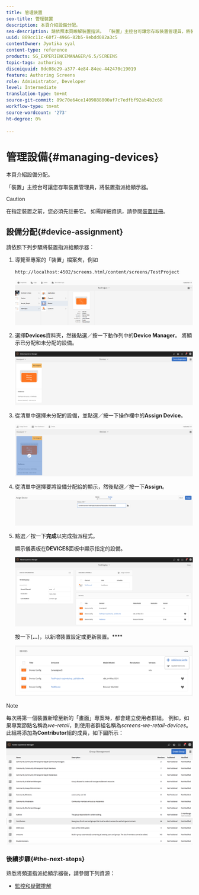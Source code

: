 ```yaml
---
title: 管理裝置
seo-title: 管理裝置
description: 本頁介紹設備分配。
seo-description: 請依照本頁瞭解裝置指派。 「裝置」主控台可讓您存取裝置管理員，將裝置指派給顯示器。
uuid: 889cc11c-60f7-4966-82b5-9ebdd082a3c5
contentOwner: Jyotika syal
content-type: reference
products: SG_EXPERIENCEMANAGER/6.5/SCREENS
topic-tags: authoring
discoiquuid: 8dc08e29-a377-4e84-84ee-442470c19019
feature: Authoring Screens
role: Administrator, Developer
level: Intermediate
translation-type: tm+mt
source-git-commit: 89c70e64ce1409888800af7c7edfbf92ab4b2c68
workflow-type: tm+mt
source-wordcount: '273'
ht-degree: 0%

---
```



# 管理設備{#managing-devices}

本頁介紹設備分配。

「裝置」主控台可讓您存取裝置管理員，將裝置指派給顯示器。

>[!CAUTION]
>
>在指定裝置之前，您必須先註冊它。 如需詳細資訊，請參閱[裝置註冊](device-registration.md)。

## 設備分配{#device-assignment}

請依照下列步驟將裝置指派給顯示器：

1. 導覽至專案的「裝置」檔案夾，例如

   `http://localhost:4502/screens.html/content/screens/TestProject`

   ![chlimage_1-32](assets/chlimage_1-32.png)

1. 選擇&#x200B;**Devices**&#x200B;資料夾，然後點選／按一下動作列中的&#x200B;**Device Manager**。 將顯示已分配和未分配的設備。

   ![chlimage_1-33](assets/chlimage_1-33.png)

1. 從清單中選擇未分配的設備，並點選／按一下操作欄中的&#x200B;**Assign Device**。

   ![chlimage_1-34](assets/chlimage_1-34.png)

1. 從清單中選擇要將設備分配給的顯示，然後點選／按一下&#x200B;**Assign**。

   ![chlimage_1-35](assets/chlimage_1-35.png)

1. 點選／按一下&#x200B;**完成**&#x200B;以完成指派程式。


   顯示儀表板在&#x200B;**DEVICES**&#x200B;面板中顯示指定的設備。

   ![chlimage_1-37](assets/chlimage_1-37.png)

   按一下(**...**)，以新增裝置設定或更新裝置。****

   ![chlimage_1-38](assets/chlimage_1-38.png)

>[!NOTE]
>
>每次將第一個裝置新增至新的「畫面」專案時，都會建立使用者群組。
>例如，如果專案節點名稱為&#x200B;*we-retail*，則使用者群組名稱為&#x200B;*screens-we-retail-devices*。
>此組將添加為&#x200B;**Contributor**&#x200B;組的成員，如下圖所示：

![chlimage_1-39](assets/chlimage_1-39.png)

### 後續步驟{#the-next-steps}

熟悉將頻道指派給顯示器後，請參閱下列資源：

* [監控和疑難排解](monitoring-screens.md)

